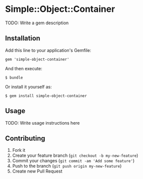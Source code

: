 # Simple::Object::Container

TODO: Write a gem description

## Installation

Add this line to your application's Gemfile:

    gem 'simple-object-container'

And then execute:

    $ bundle

Or install it yourself as:

    $ gem install simple-object-container

## Usage

TODO: Write usage instructions here

## Contributing

1. Fork it
2. Create your feature branch (`git checkout -b my-new-feature`)
3. Commit your changes (`git commit -am 'Add some feature'`)
4. Push to the branch (`git push origin my-new-feature`)
5. Create new Pull Request
